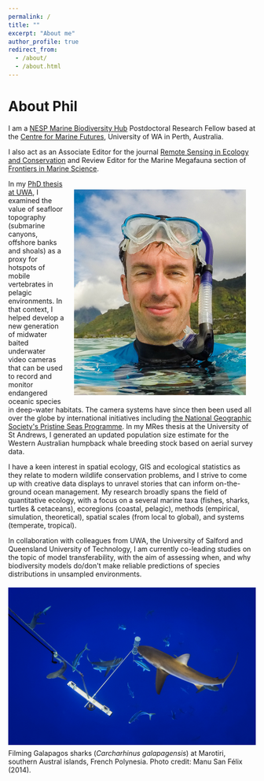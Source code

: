 ```yaml
---
permalink: /
title: ""
excerpt: "About me"
author_profile: true
redirect_from:
  - /about/
  - /about.html
---
```


<h1 class="aboutPhil">About Phil</h1>


I am a <a href="http://www.nespmarine.edu.au" target="_blank">NESP Marine Biodiversity Hub</a> Postdoctoral Research Fellow based at the <a href="http://www.meeuwig.org" target="_blank">Centre for Marine Futures</a>, University of WA in Perth, Australia.

I also act as an Associate Editor for the journal <a href="http://zslpublications.onlinelibrary.wiley.com/hub/journal/10.1002/(ISSN)2056-3485/" target="_blank" >Remote Sensing in Ecology and Conservation</a> and Review Editor for the Marine Megafauna section of <a href="https://www.frontiersin.org/journals/marine-science" target="_blank">Frontiers in Marine Science</a>.

<img class="philprofile" src='/images/20141104-Rapa.jpg' align='right' width="350" hspace="20" vspace="20">

In my <a href="http://research-repository.uwa.edu.au/en/publications/submarine-topography-as-a-predictor-of-mobile-predator-hotspots-relevance-and-applications-to-conservation-planning-in-the-pelagic-ocean(b0d4da3f-49bd-404f-bd73-0b5dfbcc2746).html" target="_blank">PhD thesis at UWA</a>, I examined the value of seafloor topography (submarine canyons, offshore banks and shoals) as a proxy for hotspots of mobile vertebrates in pelagic environments. In that context, I helped develop a new generation of midwater baited underwater video cameras that can be used to record and monitor endangered oceanic species in deep-water habitats. The camera systems have since then been used all over the globe by international initiatives including <a href="https://www.nationalgeographic.org/projects/pristine-seas/" target="_blank">the National Geographic Society's Pristine Seas Programme</a>. In my MRes thesis at the University of St Andrews, I generated an updated population size estimate for the Western Australian humpback whale breeding stock based on aerial survey data.

I have a keen interest in spatial ecology, GIS and ecological statistics as they relate to modern wildlife conservation problems, and I strive to come up with creative data displays to unravel stories that can inform on-the-ground ocean management. My research broadly spans the field of quantitative ecology, with a focus on a several marine taxa (fishes, sharks, turtles & cetaceans), ecoregions (coastal, pelagic), methods (empirical, simulation, theoretical), spatial scales (from local to global), and systems (temperate, tropical).

In collaboration with colleagues from UWA, the University of Salford and Queensland University of Technology, I am currently co-leading studies on the topic of model transferability, with the aim of assessing when, and why biodiversity models do/don't make reliable predictions of species distributions in unsampled environments.

<img class="manusanfelix" src='/images/Manu_San_Felix_Rapa.jpg' vspace="5">
<figcaption>Filming Galapagos sharks (<em>Carcharhinus galapagensis</em>) at Marotiri, southern Austral islands, French Polynesia. Photo credit: Manu San Félix (2014).</figcaption>
